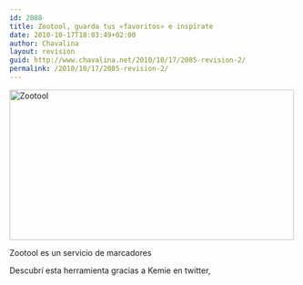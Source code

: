 ```yaml
---
id: 2088
title: Zootool, guarda tus «favoritos» e inspírate
date: 2010-10-17T18:03:49+02:00
author: Chavalina
layout: revision
guid: http://www.chavalina.net/2010/10/17/2085-revision-2/
permalink: /2010/10/17/2085-revision-2/
---
```

[<img class="aligncenter size-large wp-image-2086" title="Zootool" src="http://www.chavalina.net/imagenes/2010/10/Zootool_1287334465404-500x264.png" alt="Zootool" width="500" height="264" srcset="http://www.chavalina.net/imagenes/2010/10/Zootool_1287334465404-500x264.png 500w, http://www.chavalina.net/imagenes/2010/10/Zootool_1287334465404-300x158.png 300w, http://www.chavalina.net/imagenes/2010/10/Zootool_1287334465404.png 786w" sizes="(max-width: 500px) 100vw, 500px" />](http://zootool.com)

Zootool es un servicio de marcadores

Descubrí esta herramienta gracias a Kemie en twitter,